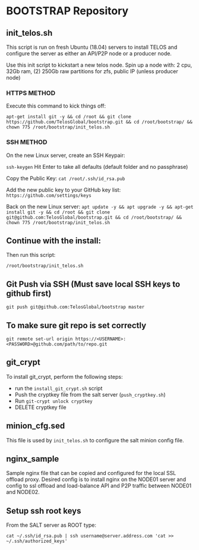 # BOOTSTRAP Repository

## init_telos.sh
This script is run on fresh Ubuntu (18.04) servers to install TELOS and configure
the server as either an API/P2P node or a producer node.

Use this init script to kickstart a new telos node.  Spin up a node with:
2 cpu, 32Gb ram, (2) 250Gb raw partitions for zfs, public IP (unless producer node)

### HTTPS METHOD
Execute this command to kick things off:

`apt-get install git -y && cd /root && git clone https://github.com/TelosGlobal/bootstrap.git && cd /root/bootstrap/ && chown 775 /root/bootstrap/init_telos.sh`

### SSH METHOD
On the new Linux server, create an SSH Keypair:

`ssh-keygen`
Hit Enter to take all defaults (default folder and no passphrase)

Copy the Public Key:
`cat /root/.ssh/id_rsa.pub`

Add the new public key to your GitHub key list:
`https://github.com/settings/keys`

Back on the new Linux server:
`apt update -y && apt upgrade -y && apt-get install git -y && cd /root && git clone git@github.com:TelosGlobal/bootstrap.git && cd /root/bootstrap/ && chown 775 /root/bootstrap/init_telos.sh`

## Continue with the install:
Then run this script:

`/root/bootstrap/init_telos.sh`

## Git Push via SSH (Must save local SSH keys to github first)
`git push git@github.com:TelosGlobal/bootstrap master`

## To make sure git repo is set correctly
`git remote set-url origin https://<USERNAME>:<PASSWORD>@github.com/path/to/repo.git`

## git_crypt
To install git_crypt, perform the following steps:
- run the `install_git_crypt.sh` script
- Push the cryptkey file from the salt server (`push_cryptkey.sh`)
- Run `git-crypt unlock cryptkey`
- DELETE cryptkey file

## minion_cfg.sed
This file is used by `init_telos.sh` to configure the salt minion config file.

## nginx_sample
Sample nginx file that can be copied and configured for the local SSL offload proxy.
Desired config is to install nginx on the NODE01 server and config to ssl offload and
load-balance API and P2P traffic between NODE01 and NODE02.

## Setup ssh root keys
From the SALT server as ROOT type:

`cat ~/.ssh/id_rsa.pub | ssh username@server.address.com 'cat >> ~/.ssh/authorized_keys'`
